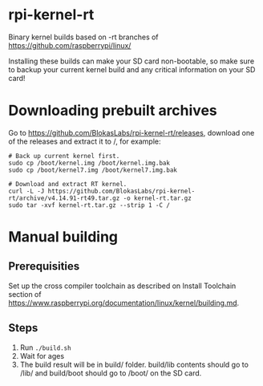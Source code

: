 # rpi-kernel-rt
Binary kernel builds based on -rt branches of https://github.com/raspberrypi/linux/

Installing these builds can make your SD card non-bootable, so make sure to backup your current kernel build and any critical information on your SD card!

# Downloading prebuilt archives

Go to https://github.com/BlokasLabs/rpi-kernel-rt/releases, download one of the releases
and extract it to /, for example:

```shell
# Back up current kernel first.
sudo cp /boot/kernel.img /boot/kernel.img.bak
sudo cp /boot/kernel7.img /boot/kernel7.img.bak

# Download and extract RT kernel.
curl -L -J https://github.com/BlokasLabs/rpi-kernel-rt/archive/v4.14.91-rt49.tar.gz -o kernel-rt.tar.gz
sudo tar -xvf kernel-rt.tar.gz --strip 1 -C /
```

# Manual building

## Prerequisities

Set up the cross compiler toolchain as described on Install Toolchain section of
https://www.raspberrypi.org/documentation/linux/kernel/building.md.

## Steps

1. Run `./build.sh`
1. Wait for ages
1. The build result will be in build/ folder. build/lib contents should go to /lib/
and build/boot should go to /boot/ on the SD card.
